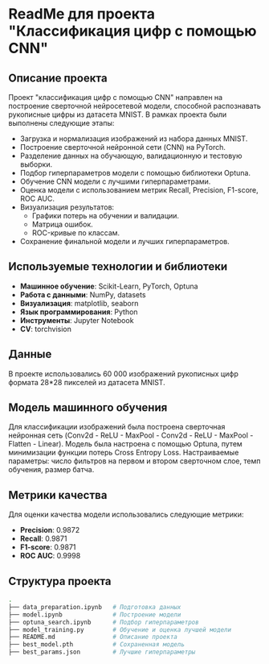 # ReadMe для проекта "Классификация цифр с помощью CNN"

## Описание проекта

Проект "классификация цифр с помощью CNN" направлен на построение сверточной нейросетевой модели, способной распознавать рукописные цифры из датасета MNIST. В рамках проекта были выполнены следующие этапы:
- Загрузка и нормализация изображений из набора данных MNIST.
- Построение сверточной нейронной сети (CNN) на PyTorch.
- Разделение данных на обучающую, валидационную и тестовую выборки.
- Подбор гиперпараметров модели с помощью библиотеки Optuna.
- Обучение CNN модели с лучшими гиперпараметрами.
- Оценка модели с использованием метрик Recall, Precision, F1-score, ROC AUC.
- Визуализация результатов:
  - Графики потерь на обучении и валидации.
  - Матрица ошибок.
  - ROC-кривые по классам.
- Сохранение финальной модели и лучших гиперпараметров.

## Используемые технологии и библиотеки

- **Машинное обучение**: Scikit-Learn, PyTorch, Optuna
- **Работа с данными**: NumPy, datasets
- **Визуализация**: matplotlib, seaborn
- **Язык программирования**: Python
- **Инструменты**: Jupyter Notebook
- **CV**: torchvision

## Данные

В проекте использовались 60 000 изображений рукописных цифр формата 28*28 пикселей из датасета MNIST.

## Модель машинного обучения
Для классификации изображений была построена сверточная нейронная сеть (Conv2d - ReLU - MaxPool - Conv2d - ReLU -  MaxPool - Flatten - Linear).
Модель была настроена с помощью Optuna, путем минимизации функции потерь Cross Entropy Loss.
Настраиваемые параметры: число фильтров на первом и втором сверточном слое, темп обучения, размер батча.

## Метрики качества

Для оценки качества модели использовались следующие метрики:
- **Precision**: 0.9872
- **Recall**: 0.9871
- **F1-score**: 0.9871
- **ROC AUC**: 0.9998

## Структура проекта

```bash
.
├── data_preparation.ipynb   # Подготовка данных
├── model.ipynb              # Построение модели
├── optuna_search.ipynb      # Подбор гиперпараметров
├── model_training.py        # Обучение и оценка лучшей модели
├── README.md                # Описание проекта
├── best_model.pth           # Сохраненная модель
├── best_params.json         # Лучшие гиперпараметры
